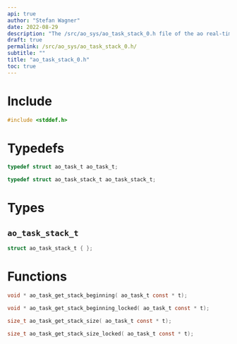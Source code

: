 ```yaml
---
api: true
author: "Stefan Wagner"
date: 2022-08-29
description: "The /src/ao_sys/ao_task_stack_0.h file of the ao real-time operating system."
draft: true
permalink: /src/ao_sys/ao_task_stack_0.h/
subtitle: ""
title: "ao_task_stack_0.h"
toc: true
---
```


# Include

```c
#include <stddef.h>
```

# Typedefs

```c
typedef struct ao_task_t ao_task_t;
```

```c
typedef struct ao_task_stack_t ao_task_stack_t;
```

# Types

## `ao_task_stack_t`

```c
struct ao_task_stack_t { };
```

# Functions

```c
void * ao_task_get_stack_beginning( ao_task_t const * t);
```

```c
void * ao_task_get_stack_beginning_locked( ao_task_t const * t);
```

```c
size_t ao_task_get_stack_size( ao_task_t const * t);
```

```c
size_t ao_task_get_stack_size_locked( ao_task_t const * t);
```

